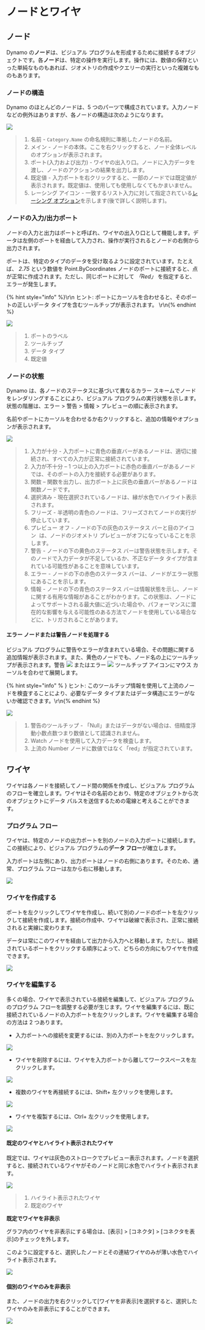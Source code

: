 # ノードとワイヤ

## ノード

Dynamo の**ノード**は、ビジュアル プログラムを形成するために接続するオブジェクトです。各**ノード**は、特定の操作を実行します。操作には、数値の保存といった単純なものもあれば、ジオメトリの作成やクエリーの実行といった複雑なものもあります。

### ノードの構造

Dynamo のほとんどのノードは、5 つのパーツで構成されています。入力ノードなどの例外はありますが、各ノードの構造は次のようになります。

![](images/nodesandwires-nodesanatomy.jpg)

> 1. 名前 - `Category.Name` の命名規則に準拠したノードの名前。
> 2. メイン - ノードの本体。ここを右クリックすると、ノード全体レベルのオプションが表示されます。
> 3. ポート(入力および出力) - ワイヤの出入り口。ノードに入力データを渡し、ノードのアクションの結果を出力します。
> 4. 既定値 - 入力ポートを右クリックすると、一部のノードでは既定値が表示されます。既定値は、使用しても使用しなくてもかまいません。
> 5. レーシング アイコン - 一致するリスト入力に対して指定されている[レーシング オプション](../5\_essential\_nodes\_and\_concepts/5-4\_designing-with-lists/1-whats-a-list.md#lacing)を示します(後で詳しく説明します)。

### ノードの入力/出力ポート

ノードの入力と出力はポートと呼ばれ、ワイヤの出入り口として機能します。データは左側のポートを経由して入力され、操作が実行されるとノードの右側から出力されます。

ポートは、特定のタイプのデータを受け取るように設定されています。たとえば、 _2.75_ という数値を Point.ByCoordinates ノードのポートに接続すると、点が正常に作成されます。ただし、同じポートに対して _「Red」_ を指定すると、エラーが発生します。

{% hint style="info" %}\r\n ヒント: ポートにカーソルを合わせると、そのポートの正しいデータ タイプを含むツールチップが表示されます。 \r\n{% endhint %}

![](images/nodesandwires-nodesinputandtooltip.jpg)

> 1. ポートのラベル
> 2. ツールチップ
> 3. データ タイプ
> 4. 既定値

### ノードの状態

Dynamo は、各ノードのステータスに基づいて異なるカラー スキームでノードをレンダリングすることにより、ビジュアル プログラムの実行状態を示します。状態の階層は、エラー > 警告 > 情報 > プレビューの順に表示されます。

名前やポートにカーソルを合わせるか右クリックすると、追加の情報やオプションが表示されます。

![](../.gitbook/assets/nodesandwires-nodestates.png)

> 1. 入力が十分 - 入力ポートに青色の垂直バーがあるノードは、適切に接続され、すべての入力が正常に接続されています。
> 2. 入力が不十分 – 1 つ以上の入力ポートに赤色の垂直バーがあるノードでは、そのポートの入力を接続する必要があります。
> 3. 関数 – 関数を出力し、出力ポート上に灰色の垂直バーがあるノードは関数ノードです。
> 4. 選択済み - 現在選択されているノードは、縁が水色でハイライト表示されます。
> 5. フリーズ - 半透明の青色のノードは、フリーズされてノードの実行が停止しています。
> 6. プレビュー オフ - ノードの下の灰色のステータス バーと目のアイコン <img src="images/nodesandwires-previewoff.jpg" alt="" data-size="line"> は、ノードのジオメトリ プレビューがオフになっていることを示します。
> 7. 警告 - ノードの下の黄色のステータス バーは警告状態を示します。そのノードで入力データが不足しているか、不正なデータ タイプが含まれている可能性があることを意味しています。
> 8. エラー - ノードの下の赤色のステータス バーは、ノードがエラー状態にあることを示します。
> 9. 情報 - ノードの下の青色のステータス バーは情報状態を示し、ノードに関する有用な情報があることがわかります。この状態は、ノードによってサポートされる最大値に近づいた場合や、パフォーマンスに潜在的な影響を与える可能性のある方法でノードを使用している場合などに、トリガされることがあります。

#### エラー ノードまたは警告ノードを処理する

ビジュアル プログラムに警告やエラーが含まれている場合、その問題に関する追加情報が表示されます。また、黄色のノードでも、ノード名の上にツールチップが表示されます。警告 ![](images/nodesandwires-nodewarningicon.png) またはエラー ![](images/nodesandwires-nodeerroricon.png) ツールチップ アイコンにマウス カーソルを合わせて展開します。

{% hint style="info" % } ヒント: このツールチップ情報を使用して上流のノードを検査することにより、必要なデータ タイプまたはデータ構造にエラーがないか確認できます。\r\n{% endhint %}

![](images/nodesandwires-nodeswithwarningtooltip.jpg)

> 1. 警告のツールチップ - 「Null」またはデータがない場合は、倍精度浮動小数点数つまり数値として認識されません。
> 2. Watch ノードを使用して入力データを検査します。
> 3. 上流の Number ノードに数値ではなく「red」が指定されています。

## ワイヤ

ワイヤは各ノードを接続してノード間の関係を作成し、ビジュアル プログラムのフローを確立します。ワイヤはその名前のとおり、特定のオブジェクトから次のオブジェクトにデータ パルスを送信するための電線と考えることができます。

### プログラム フロー <a href="#program-flow" id="program-flow"></a>

ワイヤは、特定のノードの出力ポートを別のノードの入力ポートに接続します。この接続により、ビジュアル プログラムの**データ フロー**が確立します。

入力ポートは左側にあり、出力ポートはノードの右側にあります。そのため、通常、プログラム フローは左から右に移動します。

![](images/nodesandwires-flowofdata.jpg)

### ワイヤを作成する <a href="#creating-wires" id="creating-wires"></a>

ポートを左クリックしてワイヤを作成し、続いて別のノードのポートを左クリックして接続を作成します。接続の作成中、ワイヤは破線で表示され、正常に接続されると実線に変わります。

データは常にこのワイヤを経由して出力から入力へと移動します。ただし、接続されているポートをクリックする順序によって、どちらの方向にもワイヤを作成できます。

![](images/nodesandwires-creatingawire.gif)

### ワイヤを編集する <a href="#editing-wires" id="editing-wires"></a>

多くの場合、ワイヤで表示されている接続を編集して、ビジュアル プログラムのプログラム フローを調整する必要が生じます。ワイヤを編集するには、既に接続されているノードの入力ポートを左クリックします。ワイヤを編集する場合の方法は 2 つあります。

* 入力ポートへの接続を変更するには、別の入力ポートを左クリックします。

![](<images/nodesandwires-editwirechangeport(1)(1) (1) (1).gif>)

* ワイヤを削除するには、ワイヤを入力ポートから離してワークスペースを左クリックします。

![](images/nodesandwires-editwiresremove.gif)

* 複数のワイヤを再接続するには、Shift+ 左クリックを使用します。

![](images/nodesandwires-editmultiports.gif)

* ワイヤを複製するには、Ctrl+ 左クリックを使用します。

![](images/nodesandwires-duplicatewire.gif)

#### 既定のワイヤとハイライト表示されたワイヤ <a href="#wire-previews" id="wire-previews"></a>

既定では、ワイヤは灰色のストロークでプレビュー表示されます。ノードを選択すると、接続されているワイヤがそのノードと同じ水色でハイライト表示されます。

![](images/nodesandwires-defaultvshighlightedwires.jpg)

> 1. ハイライト表示されたワイヤ
> 2. 既定のワイヤ

**既定でワイヤを非表示**

グラフ内のワイヤを非表示にする場合は、[表示] > [コネクタ] > [コネクタを表示]のチェックを外します。

このように設定すると、選択したノードとその連結ワイヤのみが薄い水色でハイライト表示されます。

![](images/nodesandwires-hidewiressetting\(1\).gif)

#### 個別のワイヤのみを非表示

また、ノードの出力を右クリックして[ワイヤを非表示]を選択すると、選択したワイヤのみを非表示にすることができます。

![](images/nodesandwires-hideselectedwire.gif)
